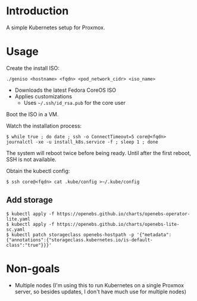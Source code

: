 # Introduction

A simple Kubernetes setup for Proxmox.

# Usage

Create the install ISO:

```
./geniso <hostname> <fqdn> <pod_network_cidr> <iso_name>
```

* Downloads the latest Fedora CoreOS ISO
* Applies customizations
  * Uses `~/.ssh/id_rsa.pub` for the core user

Boot the ISO in a VM.

Watch the installation process:

```
$ while true ; do date ; ssh -o ConnectTimeout=5 core@<fqdn> journalctl -xe -u install_k8s.service -f ; sleep 1 ; done
```

The system will reboot twice before being ready. Until after the first reboot, SSH is not available.

Obtain the kubectl config:

```
$ ssh core@<fqdn> cat .kube/config >~/.kube/config
```

## Add storage

```
$ kubectl apply -f https://openebs.github.io/charts/openebs-operator-lite.yaml
$ kubectl apply -f https://openebs.github.io/charts/openebs-lite-sc.yaml
$ kubectl patch storageclass openebs-hostpath -p '{"metadata": {"annotations":{"storageclass.kubernetes.io/is-default-class":"true"}}}'
```

# Non-goals

* Multiple nodes (I'm using this to run Kubernetes on a single Proxmox server, so besides updates, I don't have much use for multiple nodes)
